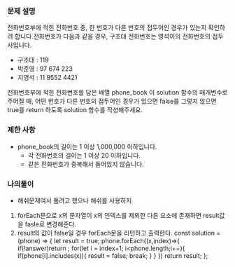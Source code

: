 ### **문제 설명**

전화번호부에 적힌 전화번호 중, 한 번호가 다른 번호의 접두어인 경우가 있는지 확인하려 합니다.전화번호가 다음과 같을 경우, 구조대 전화번호는 영석이의 전화번호의 접두사입니다.

- 구조대 : 119
- 박준영 : 97 674 223
- 지영석 : 11 9552 4421

전화번호부에 적힌 전화번호를 담은 배열 phone_book 이 solution 함수의 매개변수로 주어질 때, 어떤 번호가 다른 번호의 접두어인 경우가 있으면 false를 그렇지 않으면 true를 return 하도록 solution 함수를 작성해주세요.

### 제한 사항

- phone_book의 길이는 1 이상 1,000,000 이하입니다.
    - 각 전화번호의 길이는 1 이상 20 이하입니다.
    - 같은 전화번호가 중복해서 들어있지 않습니다.

### 나의풀이
- 해쉬문제여서 풀려고 했으나 해쉬를 사용하지 
1. forEach문으로 x의 문자열이 x의 인덱스를 제외한 다른 요소에 존재하면 result값을 fasle로 변경해준다.
2. result의 값이 false일 경우 forEach문을 리턴하고 출력한다.
const solution = (phone) => {
  let result = true;
  phone.forEach((x,index)=>{
    if(!answer)return ;
    for(let i = index+1; i<phone.length;i++){
      if(phone[i].includes(x)){
        result = false;
        break;
      }
    }
  })
  return result;
};
